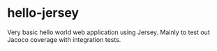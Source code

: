 # hello-jersey #
Very basic hello world web application using Jersey.  Mainly to test out Jacoco coverage with integration tests.
